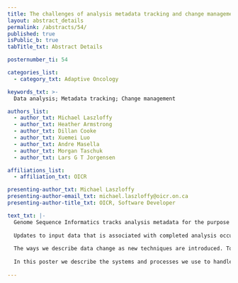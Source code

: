 ```yaml
---
title: The challenges of analysis metadata tracking and change management
layout: abstract_details
permalink: /abstracts/54/
published: true
isPublic_b: true
tabTitle_txt: Abstract Details

posternumber_ti: 54

categories_list: 
  - category_txt: Adaptive Oncology

keywords_txt: >-
  Data analysis; Metadata tracking; Change management

authors_list:
  - author_txt: Michael Laszloffy
  - author_txt: Heather Armstrong
  - author_txt: Dillan Cooke
  - author_txt: Xuemei Luo
  - author_txt: Andre Masella
  - author_txt: Morgan Taschuk
  - author_txt: Lars G T Jorgensen

affiliations_list:
  - affiliation_txt: OICR

presenting-author_txt: Michael Laszloffy
presenting-author-email_txt: michael.laszloffy@oicr.on.ca
presenting-author-title_txt: OICR, Software Developer

text_txt: |-
  Genome Sequence Informatics tracks analysis metadata for the purpose of performing primary sequencing analysis and communicating data provenance to internal and external collaborators. Metadata tracking was previously completed by regularly synchronizing input data into a central location. This introduced sequencing analysis latency and complex data synchronization. To resolve these issues we developed an analysis metadata tracking system that integrates input data from live services - introducing new challenges.
  
  Updates to input data that is associated with completed analysis occurs frequently. For example, a sample being changed from normal to tumour in the Laboratory Information Management System (LIMS) results in either misidentified or incorrect analysis. To resolve this we have developed change management processes to identify, monitor and reconcile when changing LIMS data impacts analysis.
  
  The ways we describe data change as new techniques are introduced. To ensure compatibility between new and existing inputs we have developed a transformation service to version input data and map like terms into a common vocabulary. A change management process has been developed to migrate analysis metadata from one input version or service to another.
  
  In this poster we describe the systems and processes we use to handle new and changing inputs while delivering accurate and timely analysis.
 
---
```

